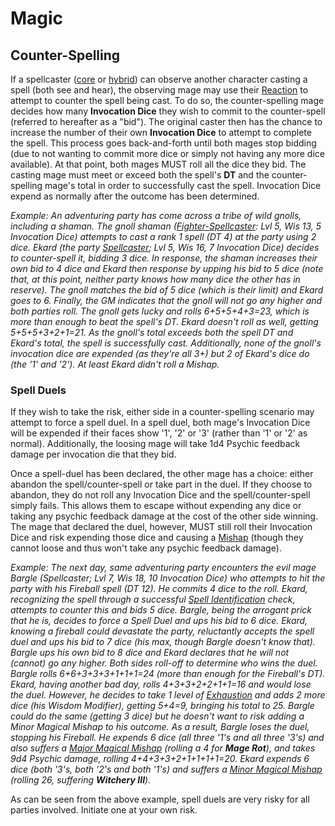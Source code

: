 # Magic

## Counter-Spelling
If a spellcaster ([core](Glossary.md#Core-Class) or [hybrid](Glossary.md#Hybrid-Class)) can observe another character casting a spell (both see and hear), the observing mage may use their [Reaction](Combat.md#Reactions) to attempt to counter the spell being cast.  To do so, the counter-spelling mage decides how many **Invocation Dice** they wish to commit to the counter-spell (referred to hereafter as a "bid").  The original caster then has the chance to increase the number of their own **Invocation Dice** to attempt to complete the spell.  This process goes back-and-forth until both mages stop bidding (due to not wanting to commit more dice or simply not having any more dice available).  At that point, both mages MUST roll all the dice they bid.  The casting mage must meet or exceed both the spell's **DT** and the counter-spelling mage's total in order to successfully cast the spell.  Invocation Dice expend as normally after the outcome has been determined.

*Example:  An adventuring party has come across a tribe of wild gnolls, including a shaman.  The gnoll shaman ([Fighter-Spellcaster](Fighter-Spellcaster.md): Lvl 5, Wis 13, 5 Invocation Dice) attempts to cast a rank 1 spell (DT 4) at the party using 2 dice.  Ekard (the party [Spellcaster](Spellcaster.md); Lvl 5, Wis 16, 7 Invocation Dice) decides to counter-spell it, bidding 3 dice.  In response, the shaman increases their own bid to 4 dice and Ekard then response by upping his bid to 5 dice (note that, at this point, neither party knows how many dice the other has in reserve).  The gnoll matches the bid of 5 dice (which is their limit) and Ekard goes to 6.  Finally, the GM indicates that the gnoll will not go any higher and both parties roll.  The gnoll gets lucky and rolls 6+5+5+4+3=23, which is more than enough to beat the spell's DT.  Ekard doesn't roll as well, getting 5+5+5+3+2+1=21.  As the gnoll's total exceeds both the spell DT and Ekard's total, the spell is successfully cast.  Additionally, none of the gnoll's invocation dice are expended (as they're all 3+) but 2 of Ekard's dice do (the '1' and '2').  At least Ekard didn't roll a Mishap.*

### Spell Duels
If they wish to take the risk, either side in a counter-spelling scenario may attempt to force a spell duel.  In a spell duel, both mage's Invocation Dice will be expended if their faces show '1', '2' or '3' (rather than '1' or '2' as normal).  Additionally, the loosing mage will take 1d4 Psychic feedback damage per invocation die that they bid.

Once a spell-duel has been declared, the other mage has a choice: either abandon the spell/counter-spell or take part in the duel.  If they choose to abandon, they do not roll any Invocation Dice and the spell/counter-spell simply fails.  This allows them to escape without expending any dice or taking any psychic feedback damage at the cost of the other side winning.  The mage that declared the duel, however, MUST still roll their Invocation Dice and risk expending those dice and causing a [Mishap](#Mishaps) (though they cannot loose and thus won't take any psychic feedback damage).

*Example:  The next day, same adventuring party encounters the evil mage Bargle (Spellcaster; Lvl 7, Wis 18, 10 Invocation Dice) who attempts to hit the party with his Fireball spell (DT 12).  He commits 4 dice to the roll.  Ekard, recognizing the spell through a successful [Spell Identification](#Spell-Identification) check, attempts to counter this and bids 5 dice.  Bargle, being the arrogant prick that he is, decides to force a Spell Duel and ups his bid to 6 dice.  Ekard, knowing a fireball could devastate the party, reluctantly accepts the spell duel and ups his bid to 7 dice (his max, though Bargle doesn't know that).  Bargle ups his own bid to 8 dice and Ekard declares that he will not (cannot) go any higher.  Both sides roll-off to determine who wins the duel.  Bargle rolls 6+6+3+3+3+1+1+1=24 (more than enough for the Fireball's DT). Ekard, having another bad day, rolls 4+3+3+2+2+1+1=16 and would lose the duel.  However, he decides to take 1 level of [Exhaustion](Combat.md#Exhaustion) and adds 2 more dice (his Wisdom Modifier), getting 5+4=9, bringing his total to 25.  Bargle could do the same (getting 3 dice) but he doesn't want to risk adding a Minor Magical Mishap to his outcome.  As a result, Bargle loses the duel, stopping his Fireball.  He expends 6 dice (all three '1's and all three '3's) and also suffers a [Major Magical Mishap](#Major-Magical-Mishap) (rolling a 4 for **Mage Rot**), and takes 9d4 Psychic damage, rolling 4+4+3+3+2+1+1+1+1=20.  Ekard expends 6 dice (both '3's, both '2's and both '1's) and suffers a [Minor Magical Mishap](#Minor-Magical-Mishap) (rolling 26, suffering **Witchery III**).*

As can be seen from the above example, spell duels are very risky for all parties involved.  Initiate one at your own risk.